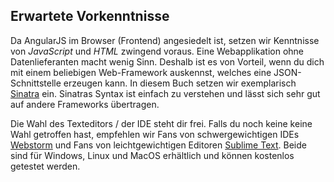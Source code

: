 ## Erwartete Vorkenntnisse

Da AngularJS im Browser (Frontend) angesiedelt ist, setzen wir Kenntnisse von *JavaScript* und *HTML* zwingend voraus. Eine Webapplikation ohne Datenlieferanten macht wenig Sinn. Deshalb ist es von Vorteil, wenn du dich mit einem beliebigen Web-Framework auskennst, welches eine JSON-Schnittstelle erzeugen kann. In diesem Buch setzen wir exemplarisch [Sinatra](http://www.sinatrarb.com) ein. Sinatras Syntax ist einfach zu verstehen und lässt sich sehr gut auf andere Frameworks übertragen.

Die Wahl des Texteditors / der IDE steht dir frei. Falls du noch keine keine Wahl getroffen hast, empfehlen wir Fans von schwergewichtigen IDEs [Webstorm](http://www.jetbrains.com/webstorm/) und Fans von leichtgewichtigen Editoren [Sublime Text](http://www.sublimetext.com/). Beide sind für Windows, Linux und MacOS erhältlich und können kostenlos getestet werden.